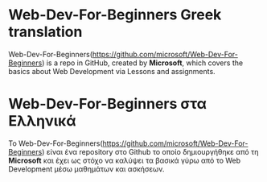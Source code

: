 # Web-Dev-For-Beginners Greek translation
Web-Dev-For-Beginners(https://github.com/microsoft/Web-Dev-For-Beginners) is a repo in GitHub, created by **Microsoft**, which covers the basics about Web Development via Lessons and assignments.

# Web-Dev-For-Beginners στα Ελληνικά
Το Web-Dev-For-Beginners(https://github.com/microsoft/Web-Dev-For-Beginners) είναι ένα repository στο Github το οποίο δημιουργήθηκε από τη **Microsoft** και έχει ως στόχο να καλύψει τα βασικά γύρω από το Web Development μέσω μαθημάτων και ασκήσεων.

